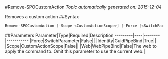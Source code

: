 #Remove-SPOCustomAction
*Topic automatically generated on: 2015-12-04*

Removes a custom action
##Syntax
```powershell
Remove-SPOCustomAction [-Scope <CustomActionScope>] [-Force [<SwitchParameter>]] [-Web <WebPipeBind>] -Identity <GuidPipeBind>
```


##Parameters
Parameter|Type|Required|Description
---------|----|--------|-----------
|Force|SwitchParameter|False||
|Identity|GuidPipeBind|True||
|Scope|CustomActionScope|False||
|Web|WebPipeBind|False|The web to apply the command to. Omit this parameter to use the current web.|
